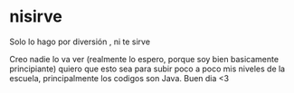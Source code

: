 # nisirve
Solo lo hago por diversión , ni te sirve 

Creo nadie lo va ver (realmente lo espero, porque soy bien basicamente principiante)
quiero que esto sea para subir poco a poco mis niveles de la escuela, principalmente los codigos son 
Java.
Buen dia <3
